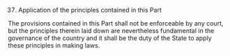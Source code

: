 37. Application of the principles contained in this Part

The provisions contained in this Part shall not be enforceable by any court, but the principles therein laid down are nevertheless fundamental in the governance of the country and it shall be the duty of the State to apply these principles in making laws.

